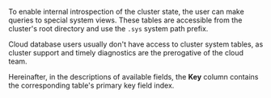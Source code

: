 To enable internal introspection of the cluster state, the user can make queries to special system views. These tables are accessible from the cluster's root directory and use the `.sys` system path prefix.

Cloud database users usually don't have access to cluster system tables, as cluster support and timely diagnostics are the prerogative of the cloud team.

Hereinafter, in the descriptions of available fields, the **Key** column contains the corresponding table's primary key field index.
